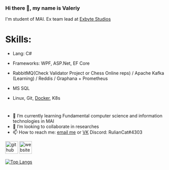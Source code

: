 ### Hi there 👋, my name is Valeriy
I'm student of MAI. Ex team lead at [Exbyte Studios](https://vk.com/exbytestudios)

# Skills:  
- Lang: C#

- Frameworks: WPF, ASP.Net, EF Core
- RabbitMQ(Check Validator Project or Chess Online reps) / Apache Kafka (Learning) / Reddis / Graphana + Prometheus
- MS SQL
- Linux, Git, [Docker](https://hub.docker.com/u/deoesor), K8s

# 

- 🌱 I’m currently learning Fundamental computer science and information technologies in MAI
- 👯 I’m looking to collaborate in researches
- 📫 How to reach me: [email me](RulianValeriy@yandex.ru) or [VK](https://vk.com/ruliandeo/) Discord: RulianCat#4303

[<img src='https://cdn.jsdelivr.net/npm/simple-icons@3.0.1/icons/github.svg' alt='github' height='40'>](https://github.com/DeoEsor)  [<img src='https://cdn.jsdelivr.net/npm/simple-icons@3.0.1/icons/icloud.svg' alt='website' height='40'>](http://exbytestudios.com/)  

[![Top Langs](https://github-readme-stats.vercel.app/api/top-langs/?username=DeoEsor)]()
